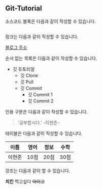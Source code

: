 ## Git-Tutorial

소스코드 블록은 다음과 같이 작성할 수 있습니다.

```java
```

링크는 다음과 같이 작성할 수 있습니다.

[블로그 주소](http://blog.naver.com/ndb796)

순서 없는 목록은 다음과 같이 작성할 수 있습니다.

* 깃 듀토리얼
  * 깃 Clone
  * 깃 Pull
  * 깃 Commit
    * 깃 Commit 1
    * 깃 Commit 2
    
인용 구문은 다음과 같이 작성할 수 있습니다.

> '공부합시다.' -이현준-

테이블은 다음과 같이 작성할 수 있습니다.

이름|영어|정보|수학
---|---|---|---|
이현준|10점|20점|30점|

강조는 다음과 같이 할 수 있습니다.

**치킨** 먹고싶다 ~~아이고~~

